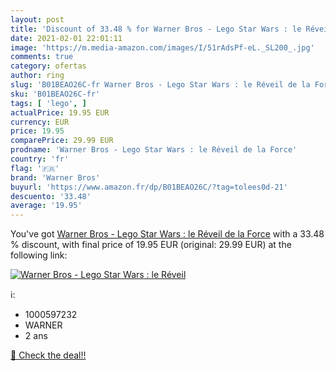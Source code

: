 ```yaml
---
layout: post
title: 'Discount of 33.48 % for Warner Bros - Lego Star Wars : le Réveil'
date: 2021-02-01 22:01:11
image: 'https://m.media-amazon.com/images/I/51rAdsPf-eL._SL200_.jpg'
comments: true
category: ofertas
author: ring
slug: 'B01BEAO26C-fr Warner Bros - Lego Star Wars : le Réveil de la Force'
sku: 'B01BEAO26C-fr'
tags: [ 'lego', ]
actualPrice: 19.95 EUR
currency: EUR
price: 19.95
comparePrice: 29.99 EUR
prodname: 'Warner Bros - Lego Star Wars : le Réveil de la Force'
country: 'fr'
flag: '🇫🇷'
brand: 'Warner Bros'
buyurl: 'https://www.amazon.fr/dp/B01BEAO26C/?tag=tolees0d-21'
descuento: '33.48'
average: '19.95'
---
```


You've got [Warner Bros - Lego Star Wars : le Réveil de la Force](https://www.amazon.fr/dp/B01BEAO26C/?tag=tolees0d-21) with a  33.48 % discount, with final price of 19.95 EUR (original: 29.99 EUR) at the following link:

[![Warner Bros - Lego Star Wars : le Réveil](https://m.media-amazon.com/images/I/51rAdsPf-eL._SL200_.jpg)](https://www.amazon.fr/dp/B01BEAO26C/?tag=tolees0d-21)

ℹ️:

- 1000597232
- WARNER
- 2 ans

[🛒 Check the deal!!](https://www.amazon.fr/dp/B01BEAO26C/?tag=tolees0d-21)
